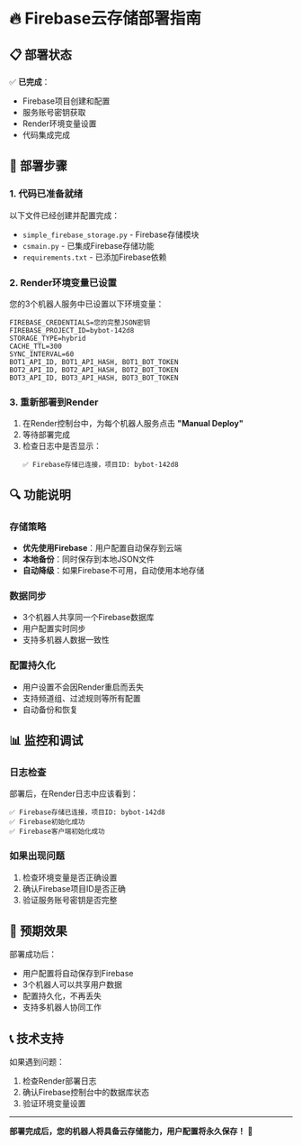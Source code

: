 # 🔥 Firebase云存储部署指南

## 📋 部署状态

✅ **已完成**：
- Firebase项目创建和配置
- 服务账号密钥获取
- Render环境变量设置
- 代码集成完成

## 🚀 部署步骤

### 1. 代码已准备就绪
以下文件已经创建并配置完成：
- `simple_firebase_storage.py` - Firebase存储模块
- `csmain.py` - 已集成Firebase存储功能
- `requirements.txt` - 已添加Firebase依赖

### 2. Render环境变量已设置
您的3个机器人服务中已设置以下环境变量：
```
FIREBASE_CREDENTIALS=您的完整JSON密钥
FIREBASE_PROJECT_ID=bybot-142d8
STORAGE_TYPE=hybrid
CACHE_TTL=300
SYNC_INTERVAL=60
BOT1_API_ID, BOT1_API_HASH, BOT1_BOT_TOKEN
BOT2_API_ID, BOT2_API_HASH, BOT2_BOT_TOKEN
BOT3_API_ID, BOT3_API_HASH, BOT3_BOT_TOKEN
```

### 3. 重新部署到Render
1. 在Render控制台中，为每个机器人服务点击 **"Manual Deploy"**
2. 等待部署完成
3. 检查日志中是否显示：
   ```
   ✅ Firebase存储已连接，项目ID: bybot-142d8
   ```

## 🔍 功能说明

### 存储策略
- **优先使用Firebase**：用户配置自动保存到云端
- **本地备份**：同时保存到本地JSON文件
- **自动降级**：如果Firebase不可用，自动使用本地存储

### 数据同步
- 3个机器人共享同一个Firebase数据库
- 用户配置实时同步
- 支持多机器人数据一致性

### 配置持久化
- 用户设置不会因Render重启而丢失
- 支持频道组、过滤规则等所有配置
- 自动备份和恢复

## 📊 监控和调试

### 日志检查
部署后，在Render日志中应该看到：
```
✅ Firebase存储已连接，项目ID: bybot-142d8
✅ Firebase初始化成功
✅ Firebase客户端初始化成功
```

### 如果出现问题
1. 检查环境变量是否正确设置
2. 确认Firebase项目ID是否正确
3. 验证服务账号密钥是否完整

## 🎯 预期效果

部署成功后：
- 用户配置将自动保存到Firebase
- 3个机器人可以共享用户数据
- 配置持久化，不再丢失
- 支持多机器人协同工作

## 📞 技术支持

如果遇到问题：
1. 检查Render部署日志
2. 确认Firebase控制台中的数据库状态
3. 验证环境变量设置

---

**部署完成后，您的机器人将具备云存储能力，用户配置将永久保存！** 🎉
